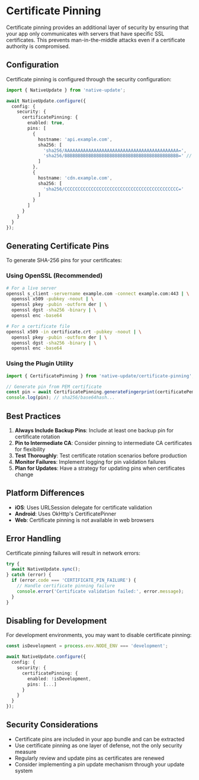 # Certificate Pinning

Certificate pinning provides an additional layer of security by ensuring that your app only communicates with servers that have specific SSL certificates. This prevents man-in-the-middle attacks even if a certificate authority is compromised.

## Configuration

Certificate pinning is configured through the security configuration:

```typescript
import { NativeUpdate } from 'native-update';

await NativeUpdate.configure({
  config: {
    security: {
      certificatePinning: {
        enabled: true,
        pins: [
          {
            hostname: 'api.example.com',
            sha256: [
              'sha256/AAAAAAAAAAAAAAAAAAAAAAAAAAAAAAAAAAAAAAAAAAA=',
              'sha256/BBBBBBBBBBBBBBBBBBBBBBBBBBBBBBBBBBBBBBBBBBB=' // Backup pin
            ]
          },
          {
            hostname: 'cdn.example.com',
            sha256: [
              'sha256/CCCCCCCCCCCCCCCCCCCCCCCCCCCCCCCCCCCCCCCCCCC='
            ]
          }
        ]
      }
    }
  }
});
```

## Generating Certificate Pins

To generate SHA-256 pins for your certificates:

### Using OpenSSL (Recommended)

```bash
# For a live server
openssl s_client -servername example.com -connect example.com:443 | \
  openssl x509 -pubkey -noout | \
  openssl pkey -pubin -outform der | \
  openssl dgst -sha256 -binary | \
  openssl enc -base64

# For a certificate file
openssl x509 -in certificate.crt -pubkey -noout | \
  openssl pkey -pubin -outform der | \
  openssl dgst -sha256 -binary | \
  openssl enc -base64
```

### Using the Plugin Utility

```typescript
import { CertificatePinning } from 'native-update/certificate-pinning';

// Generate pin from PEM certificate
const pin = await CertificatePinning.generateFingerprint(certificatePem);
console.log(pin); // sha256/base64hash...
```

## Best Practices

1. **Always Include Backup Pins**: Include at least one backup pin for certificate rotation
2. **Pin to Intermediate CA**: Consider pinning to intermediate CA certificates for flexibility
3. **Test Thoroughly**: Test certificate rotation scenarios before production
4. **Monitor Failures**: Implement logging for pin validation failures
5. **Plan for Updates**: Have a strategy for updating pins when certificates change

## Platform Differences

- **iOS**: Uses URLSession delegate for certificate validation
- **Android**: Uses OkHttp's CertificatePinner
- **Web**: Certificate pinning is not available in web browsers

## Error Handling

Certificate pinning failures will result in network errors:

```typescript
try {
  await NativeUpdate.sync();
} catch (error) {
  if (error.code === 'CERTIFICATE_PIN_FAILURE') {
    // Handle certificate pinning failure
    console.error('Certificate validation failed:', error.message);
  }
}
```

## Disabling for Development

For development environments, you may want to disable certificate pinning:

```typescript
const isDevelopment = process.env.NODE_ENV === 'development';

await NativeUpdate.configure({
  config: {
    security: {
      certificatePinning: {
        enabled: !isDevelopment,
        pins: [...]
      }
    }
  }
});
```

## Security Considerations

- Certificate pins are included in your app bundle and can be extracted
- Use certificate pinning as one layer of defense, not the only security measure
- Regularly review and update pins as certificates are renewed
- Consider implementing a pin update mechanism through your update system